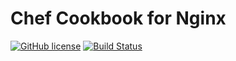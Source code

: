 # Chef Cookbook for Nginx

[![GitHub license](https://img.shields.io/github/license/jbox-web/cookbook-nginx.svg)](https://github.com/jbox-web/cookbook-nginx/blob/master/LICENSE)
[![Build Status](https://travis-ci.org/jbox-web/cookbook-nginx.svg?branch=master)](https://travis-ci.org/jbox-web/cookbook-nginx)
